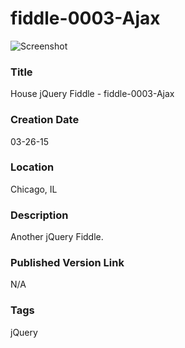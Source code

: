 fiddle-0003-Ajax
======

![Screenshot](screenshot.png)


### Title

House jQuery Fiddle - fiddle-0003-Ajax


### Creation Date

03-26-15


### Location

Chicago, IL


### Description

Another jQuery Fiddle. 


### Published Version Link

N/A


### Tags

jQuery
